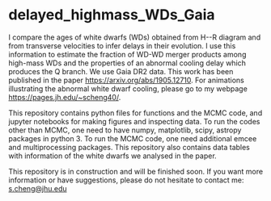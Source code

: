 # delayed_highmass_WDs_Gaia
I compare the ages of white dwarfs (WDs) obtained from H--R diagram and from transverse velocities to infer delays in their evolution. I use this information to estimate the fraction of WD-WD merger products among high-mass WDs and the properties of an abnormal cooling delay which produces the Q branch. We use Gaia DR2 data. This work has been published in the paper https://arxiv.org/abs/1905.12710. For animations illustrating the abnormal white dwarf cooling, please go to my webpage https://pages.jh.edu/~scheng40/.

This repository contains python files for functions and the MCMC code, and jupyter notebooks for making figures and inspecting data. To run the codes other than MCMC, one need to have numpy, matplotlib, scipy, astropy packages in python 3. To run the MCMC code, one need additional emcee and multiprocessing packages.
This repository also contains data tables with information of the white dwarfs we analysed in the paper. 

This repository is in construction and will be finished soon. If you want more information or have suggestions, please do not hesitate to contact me: s.cheng@jhu.edu
